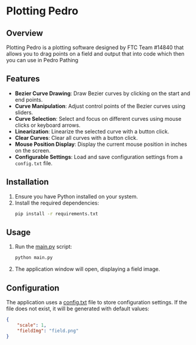 # Plotting Pedro

## Overview
Plotting Pedro is a plotting software designed by FTC Team #14840 that allows you to drag points on a field and output that into code which then you can use in Pedro Pathing

## Features
- **Bezier Curve Drawing**: Draw Bezier curves by clicking on the start and end points.
- **Curve Manipulation**: Adjust control points of the Bezier curves using sliders.
- **Curve Selection**: Select and focus on different curves using mouse clicks or keyboard arrows.
- **Linearization**: Linearize the selected curve with a button click.
- **Clear Curves**: Clear all curves with a button click.
- **Mouse Position Display**: Display the current mouse position in inches on the screen.
- **Configurable Settings**: Load and save configuration settings from a `config.txt` file.

## Installation
1. Ensure you have Python installed on your system.
2. Install the required dependencies:
    ```bash
    pip install -r requirements.txt
    ```

## Usage
1. Run the [main.py]() script:
    ```bash
    python main.py
    ```
2. The application window will open, displaying a field image.

## Configuration
The application uses a [config.txt](http://_vscodecontentref_/1) file to store configuration settings. If the file does not exist, it will be generated with default values:
```json
{
    "scale": 1,
    "fieldImg": "field.png"
}